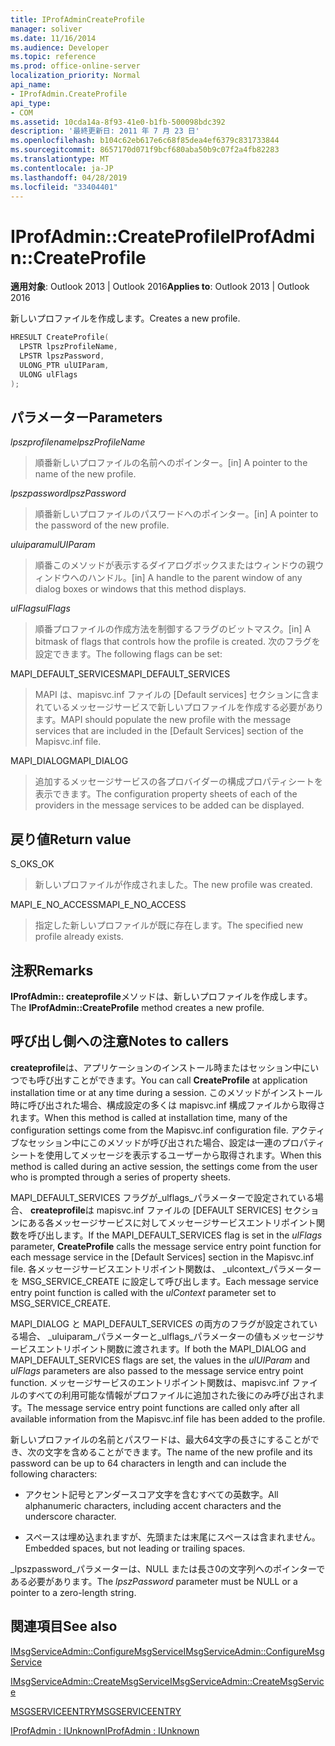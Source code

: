 ```yaml
---
title: IProfAdminCreateProfile
manager: soliver
ms.date: 11/16/2014
ms.audience: Developer
ms.topic: reference
ms.prod: office-online-server
localization_priority: Normal
api_name:
- IProfAdmin.CreateProfile
api_type:
- COM
ms.assetid: 10cda14a-8f93-41e0-b1fb-500098bdc392
description: '最終更新日: 2011 年 7 月 23 日'
ms.openlocfilehash: b104c62eb617e6c68f85dea4ef6379c831733844
ms.sourcegitcommit: 8657170d071f9bcf680aba50b9c07f2a4fb82283
ms.translationtype: MT
ms.contentlocale: ja-JP
ms.lasthandoff: 04/28/2019
ms.locfileid: "33404401"
---
```

# <a name="iprofadmincreateprofile"></a><span data-ttu-id="453a4-103">IProfAdmin::CreateProfile</span><span class="sxs-lookup"><span data-stu-id="453a4-103">IProfAdmin::CreateProfile</span></span>

  
  
<span data-ttu-id="453a4-104">**適用対象**: Outlook 2013 | Outlook 2016</span><span class="sxs-lookup"><span data-stu-id="453a4-104">**Applies to**: Outlook 2013 | Outlook 2016</span></span> 
  
<span data-ttu-id="453a4-105">新しいプロファイルを作成します。</span><span class="sxs-lookup"><span data-stu-id="453a4-105">Creates a new profile.</span></span>
  
```cpp
HRESULT CreateProfile(
  LPSTR lpszProfileName,
  LPSTR lpszPassword,
  ULONG_PTR ulUIParam,
  ULONG ulFlags
);
```

## <a name="parameters"></a><span data-ttu-id="453a4-106">パラメーター</span><span class="sxs-lookup"><span data-stu-id="453a4-106">Parameters</span></span>

 <span data-ttu-id="453a4-107">_lpszprofilename_</span><span class="sxs-lookup"><span data-stu-id="453a4-107">_lpszProfileName_</span></span>
  
> <span data-ttu-id="453a4-108">順番新しいプロファイルの名前へのポインター。</span><span class="sxs-lookup"><span data-stu-id="453a4-108">[in] A pointer to the name of the new profile.</span></span>
    
 <span data-ttu-id="453a4-109">_lpszpassword_</span><span class="sxs-lookup"><span data-stu-id="453a4-109">_lpszPassword_</span></span>
  
> <span data-ttu-id="453a4-110">順番新しいプロファイルのパスワードへのポインター。</span><span class="sxs-lookup"><span data-stu-id="453a4-110">[in] A pointer to the password of the new profile.</span></span> 
    
 <span data-ttu-id="453a4-111">_uluiparam_</span><span class="sxs-lookup"><span data-stu-id="453a4-111">_ulUIParam_</span></span>
  
> <span data-ttu-id="453a4-112">順番このメソッドが表示するダイアログボックスまたはウィンドウの親ウィンドウへのハンドル。</span><span class="sxs-lookup"><span data-stu-id="453a4-112">[in] A handle to the parent window of any dialog boxes or windows that this method displays.</span></span>
    
 <span data-ttu-id="453a4-113">_ulFlags_</span><span class="sxs-lookup"><span data-stu-id="453a4-113">_ulFlags_</span></span>
  
> <span data-ttu-id="453a4-114">順番プロファイルの作成方法を制御するフラグのビットマスク。</span><span class="sxs-lookup"><span data-stu-id="453a4-114">[in] A bitmask of flags that controls how the profile is created.</span></span> <span data-ttu-id="453a4-115">次のフラグを設定できます。</span><span class="sxs-lookup"><span data-stu-id="453a4-115">The following flags can be set:</span></span>
    
<span data-ttu-id="453a4-116">MAPI_DEFAULT_SERVICES</span><span class="sxs-lookup"><span data-stu-id="453a4-116">MAPI_DEFAULT_SERVICES</span></span> 
  
> <span data-ttu-id="453a4-117">MAPI は、mapisvc.inf ファイルの [Default services] セクションに含まれているメッセージサービスで新しいプロファイルを作成する必要があります。</span><span class="sxs-lookup"><span data-stu-id="453a4-117">MAPI should populate the new profile with the message services that are included in the [Default Services] section of the Mapisvc.inf file.</span></span>
    
<span data-ttu-id="453a4-118">MAPI_DIALOG</span><span class="sxs-lookup"><span data-stu-id="453a4-118">MAPI_DIALOG</span></span> 
  
> <span data-ttu-id="453a4-119">追加するメッセージサービスの各プロバイダーの構成プロパティシートを表示できます。</span><span class="sxs-lookup"><span data-stu-id="453a4-119">The configuration property sheets of each of the providers in the message services to be added can be displayed.</span></span> 
    
## <a name="return-value"></a><span data-ttu-id="453a4-120">戻り値</span><span class="sxs-lookup"><span data-stu-id="453a4-120">Return value</span></span>

<span data-ttu-id="453a4-121">S_OK</span><span class="sxs-lookup"><span data-stu-id="453a4-121">S_OK</span></span> 
  
> <span data-ttu-id="453a4-122">新しいプロファイルが作成されました。</span><span class="sxs-lookup"><span data-stu-id="453a4-122">The new profile was created.</span></span>
    
<span data-ttu-id="453a4-123">MAPI_E_NO_ACCESS</span><span class="sxs-lookup"><span data-stu-id="453a4-123">MAPI_E_NO_ACCESS</span></span> 
  
> <span data-ttu-id="453a4-124">指定した新しいプロファイルが既に存在します。</span><span class="sxs-lookup"><span data-stu-id="453a4-124">The specified new profile already exists.</span></span>
    
## <a name="remarks"></a><span data-ttu-id="453a4-125">注釈</span><span class="sxs-lookup"><span data-stu-id="453a4-125">Remarks</span></span>

<span data-ttu-id="453a4-126">**IProfAdmin:: createprofile**メソッドは、新しいプロファイルを作成します。</span><span class="sxs-lookup"><span data-stu-id="453a4-126">The **IProfAdmin::CreateProfile** method creates a new profile.</span></span> 
  
## <a name="notes-to-callers"></a><span data-ttu-id="453a4-127">呼び出し側への注意</span><span class="sxs-lookup"><span data-stu-id="453a4-127">Notes to callers</span></span>

<span data-ttu-id="453a4-128">**createprofile**は、アプリケーションのインストール時またはセッション中にいつでも呼び出すことができます。</span><span class="sxs-lookup"><span data-stu-id="453a4-128">You can call **CreateProfile** at application installation time or at any time during a session.</span></span> <span data-ttu-id="453a4-129">このメソッドがインストール時に呼び出された場合、構成設定の多くは mapisvc.inf 構成ファイルから取得されます。</span><span class="sxs-lookup"><span data-stu-id="453a4-129">When this method is called at installation time, many of the configuration settings come from the Mapisvc.inf configuration file.</span></span> <span data-ttu-id="453a4-130">アクティブなセッション中にこのメソッドが呼び出された場合、設定は一連のプロパティシートを使用してメッセージを表示するユーザーから取得されます。</span><span class="sxs-lookup"><span data-stu-id="453a4-130">When this method is called during an active session, the settings come from the user who is prompted through a series of property sheets.</span></span> 
  
<span data-ttu-id="453a4-131">MAPI_DEFAULT_SERVICES フラグが_ulflags_パラメーターで設定されている場合、 **createprofile**は mapisvc.inf ファイルの [DEFAULT SERVICES] セクションにある各メッセージサービスに対してメッセージサービスエントリポイント関数を呼び出します。</span><span class="sxs-lookup"><span data-stu-id="453a4-131">If the MAPI_DEFAULT_SERVICES flag is set in the  _ulFlags_ parameter, **CreateProfile** calls the message service entry point function for each message service in the [Default Services] section in the Mapisvc.inf file.</span></span> <span data-ttu-id="453a4-132">各メッセージサービスエントリポイント関数は、 _ulcontext_パラメーターを MSG_SERVICE_CREATE に設定して呼び出します。</span><span class="sxs-lookup"><span data-stu-id="453a4-132">Each message service entry point function is called with the  _ulContext_ parameter set to MSG_SERVICE_CREATE.</span></span> 
  
<span data-ttu-id="453a4-133">MAPI_DIALOG と MAPI_DEFAULT_SERVICES の両方のフラグが設定されている場合、 _uluiparam_パラメーターと_ulflags_パラメーターの値もメッセージサービスエントリポイント関数に渡されます。</span><span class="sxs-lookup"><span data-stu-id="453a4-133">If both the MAPI_DIALOG and MAPI_DEFAULT_SERVICES flags are set, the values in the  _ulUIParam_ and  _ulFlags_ parameters are also passed to the message service entry point function.</span></span> <span data-ttu-id="453a4-134">メッセージサービスのエントリポイント関数は、mapisvc.inf ファイルのすべての利用可能な情報がプロファイルに追加された後にのみ呼び出されます。</span><span class="sxs-lookup"><span data-stu-id="453a4-134">The message service entry point functions are called only after all available information from the Mapisvc.inf file has been added to the profile.</span></span> 
  
<span data-ttu-id="453a4-135">新しいプロファイルの名前とパスワードは、最大64文字の長さにすることができ、次の文字を含めることができます。</span><span class="sxs-lookup"><span data-stu-id="453a4-135">The name of the new profile and its password can be up to 64 characters in length and can include the following characters:</span></span>
  
- <span data-ttu-id="453a4-136">アクセント記号とアンダースコア文字を含むすべての英数字。</span><span class="sxs-lookup"><span data-stu-id="453a4-136">All alphanumeric characters, including accent characters and the underscore character.</span></span>
    
- <span data-ttu-id="453a4-137">スペースは埋め込まれますが、先頭または末尾にスペースは含まれません。</span><span class="sxs-lookup"><span data-stu-id="453a4-137">Embedded spaces, but not leading or trailing spaces.</span></span>
    
<span data-ttu-id="453a4-138">_lpszpassword_パラメーターは、NULL または長さ0の文字列へのポインターである必要があります。</span><span class="sxs-lookup"><span data-stu-id="453a4-138">The  _lpszPassword_ parameter must be NULL or a pointer to a zero-length string.</span></span> 
  
## <a name="see-also"></a><span data-ttu-id="453a4-139">関連項目</span><span class="sxs-lookup"><span data-stu-id="453a4-139">See also</span></span>



[<span data-ttu-id="453a4-140">IMsgServiceAdmin::ConfigureMsgService</span><span class="sxs-lookup"><span data-stu-id="453a4-140">IMsgServiceAdmin::ConfigureMsgService</span></span>](imsgserviceadmin-configuremsgservice.md)
  
[<span data-ttu-id="453a4-141">IMsgServiceAdmin::CreateMsgService</span><span class="sxs-lookup"><span data-stu-id="453a4-141">IMsgServiceAdmin::CreateMsgService</span></span>](imsgserviceadmin-createmsgservice.md)
  
[<span data-ttu-id="453a4-142">MSGSERVICEENTRY</span><span class="sxs-lookup"><span data-stu-id="453a4-142">MSGSERVICEENTRY</span></span>](msgserviceentry.md)
  
[<span data-ttu-id="453a4-143">IProfAdmin : IUnknown</span><span class="sxs-lookup"><span data-stu-id="453a4-143">IProfAdmin : IUnknown</span></span>](iprofadminiunknown.md)

